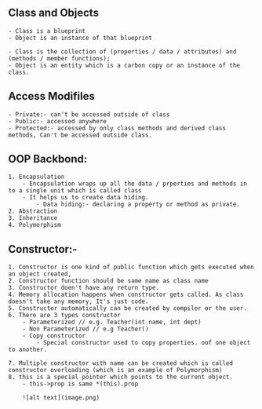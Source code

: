 ## Class and Objects
    - Class is a blueprint 
    - Object is an instance of that blueprint

    - Class is the collection of (properties / data / attributes) and (methods / member functions);
    - Object is an entity which is a carbon copy or an instance of the class.

## Access Modifiles
    - Private:- can't be accessed outside of class
    - Public:- accessed anywhere
    - Protected:- accessed by only class methods and derived class methods, Can't be accessed outside class.

## OOP Backbond:
    1. Encapsulation
        - Encapsulation wraps up all the data / prperties and methods in to a single unit which is called class
        - It helps us to create data hiding. 
            - Data hiding:- declaring a property or method as private.
    2. Abstraction
    3. Inheritance
    4. Polymorphism

## Constructor:-
    1. Constructor is one kind of public function which gets executed when an object created,
    2. Constructor function should be same name as class name
    3. Constructor doen't have any return type.
    4. Memory allocation happens when constructor gets called. As class doesn't take any memory, It's just code. 
    5. Constructor automatically can be created by compiler or the user.
    6. There are 3 types constructor
        - Parameterized // e.g. Teacher(int name, int dept)
        - Non Parameterized // e.g Teacher()
        - Copy constructor
            - Special constructor used to copy properties. oof one object to another.

    7. Multiple constructor with name can be created which is called constructor overloading (which is an example of Polymorphism)
    8. this is a special pointer which points to the current object.
        - this->prop is same *(this).prop

        ![alt text](image.png)